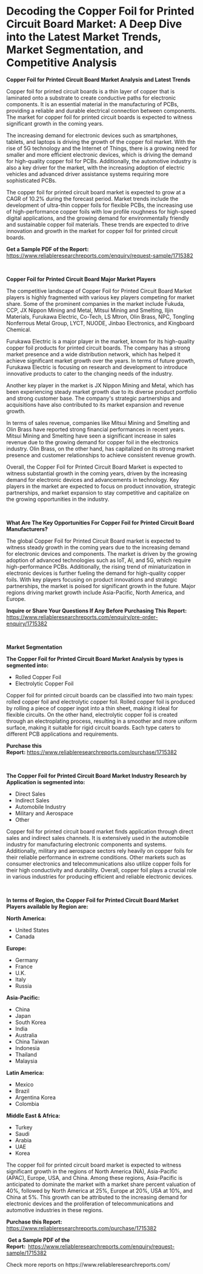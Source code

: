 <p><h1>Decoding the Copper Foil for Printed Circuit Board Market: A Deep Dive into the Latest Market Trends, Market Segmentation, and Competitive Analysis</h1></p><p><strong>Copper Foil for Printed Circuit Board Market Analysis and Latest Trends</strong></p>
<p><p>Copper foil for printed circuit boards is a thin layer of copper that is laminated onto a substrate to create conductive paths for electronic components. It is an essential material in the manufacturing of PCBs, providing a reliable and durable electrical connection between components. The market for copper foil for printed circuit boards is expected to witness significant growth in the coming years.</p><p>The increasing demand for electronic devices such as smartphones, tablets, and laptops is driving the growth of the copper foil market. With the rise of 5G technology and the Internet of Things, there is a growing need for smaller and more efficient electronic devices, which is driving the demand for high-quality copper foil for PCBs. Additionally, the automotive industry is also a key driver for the market, with the increasing adoption of electric vehicles and advanced driver assistance systems requiring more sophisticated PCBs.</p><p>The copper foil for printed circuit board market is expected to grow at a CAGR of 10.2% during the forecast period. Market trends include the development of ultra-thin copper foils for flexible PCBs, the increasing use of high-performance copper foils with low profile roughness for high-speed digital applications, and the growing demand for environmentally friendly and sustainable copper foil materials. These trends are expected to drive innovation and growth in the market for copper foil for printed circuit boards.</p></p>
<p><strong>Get a Sample PDF of the Report:&nbsp;</strong> <a href="https://www.reliableresearchreports.com/enquiry/request-sample/1715382">https://www.reliableresearchreports.com/enquiry/request-sample/1715382</a></p>
<p>&nbsp;</p>
<p><strong>Copper Foil for Printed Circuit Board Major Market Players</strong></p>
<p><p>The competitive landscape of Copper Foil for Printed Circuit Board Market players is highly fragmented with various key players competing for market share. Some of the prominent companies in the market include Fukuda, CCP, JX Nippon Mining and Metal, Mitsui Mining and Smelting, Iljin Materials, Furukawa Electric, Co-Tech, LS Mtron, Olin Brass, NPC, Tongling Nonferrous Metal Group, LYCT, NUODE, Jinbao Electronics, and Kingboard Chemical.</p><p>Furukawa Electric is a major player in the market, known for its high-quality copper foil products for printed circuit boards. The company has a strong market presence and a wide distribution network, which has helped it achieve significant market growth over the years. In terms of future growth, Furukawa Electric is focusing on research and development to introduce innovative products to cater to the changing needs of the industry.</p><p>Another key player in the market is JX Nippon Mining and Metal, which has been experiencing steady market growth due to its diverse product portfolio and strong customer base. The company's strategic partnerships and acquisitions have also contributed to its market expansion and revenue growth.</p><p>In terms of sales revenue, companies like Mitsui Mining and Smelting and Olin Brass have reported strong financial performances in recent years. Mitsui Mining and Smelting have seen a significant increase in sales revenue due to the growing demand for copper foil in the electronics industry. Olin Brass, on the other hand, has capitalized on its strong market presence and customer relationships to achieve consistent revenue growth.</p><p>Overall, the Copper Foil for Printed Circuit Board Market is expected to witness substantial growth in the coming years, driven by the increasing demand for electronic devices and advancements in technology. Key players in the market are expected to focus on product innovation, strategic partnerships, and market expansion to stay competitive and capitalize on the growing opportunities in the industry.</p></p>
<p>&nbsp;</p>
<p><strong>What Are The Key Opportunities For Copper Foil for Printed Circuit Board Manufacturers?</strong></p>
<p><p>The global Copper Foil for Printed Circuit Board market is expected to witness steady growth in the coming years due to the increasing demand for electronic devices and components. The market is driven by the growing adoption of advanced technologies such as IoT, AI, and 5G, which require high-performance PCBs. Additionally, the rising trend of miniaturization in electronic devices is further fueling the demand for high-quality copper foils. With key players focusing on product innovations and strategic partnerships, the market is poised for significant growth in the future. Major regions driving market growth include Asia-Pacific, North America, and Europe.</p></p>
<p><strong>Inquire or Share Your Questions If Any Before Purchasing This Report:</strong> <a href="https://www.reliableresearchreports.com/enquiry/pre-order-enquiry/1715382">https://www.reliableresearchreports.com/enquiry/pre-order-enquiry/1715382</a></p>
<p>&nbsp;</p>
<p><strong>Market Segmentation</strong></p>
<p><strong>The Copper Foil for Printed Circuit Board Market Analysis by types is segmented into:</strong></p>
<p><ul><li>Rolled Copper Foil</li><li>Electrolytic Copper Foil</li></ul></p>
<p><p>Copper foil for printed circuit boards can be classified into two main types: rolled copper foil and electrolytic copper foil. Rolled copper foil is produced by rolling a piece of copper ingot into a thin sheet, making it ideal for flexible circuits. On the other hand, electrolytic copper foil is created through an electroplating process, resulting in a smoother and more uniform surface, making it suitable for rigid circuit boards. Each type caters to different PCB applications and requirements.</p></p>
<p><strong>Purchase this Report:&nbsp;</strong><a href="https://www.reliableresearchreports.com/purchase/1715382">https://www.reliableresearchreports.com/purchase/1715382</a></p>
<p>&nbsp;</p>
<p><strong>The Copper Foil for Printed Circuit Board Market Industry Research by Application is segmented into:</strong></p>
<p><ul><li>Direct Sales</li><li>Indirect Sales</li><li>Automobile Industry</li><li>Military and Aerospace</li><li>Other</li></ul></p>
<p><p>Copper foil for printed circuit board market finds application through direct sales and indirect sales channels. It is extensively used in the automobile industry for manufacturing electronic components and systems. Additionally, military and aerospace sectors rely heavily on copper foils for their reliable performance in extreme conditions. Other markets such as consumer electronics and telecommunications also utilize copper foils for their high conductivity and durability. Overall, copper foil plays a crucial role in various industries for producing efficient and reliable electronic devices.</p></p>
<p>&nbsp;</p>
<p><strong>In terms of Region, the Copper Foil for Printed Circuit Board Market Players available by Region are:</strong></p>
<p>
    <p> <strong> North America: </strong>
        <ul>
            <li>United States</li>
            <li>Canada</li>
        </ul>
        </p> 
    <p> <strong> Europe: </strong>
        <ul>
            <li>Germany</li>
            <li>France</li>
            <li>U.K.</li>
            <li>Italy</li>
            <li>Russia</li>
        </ul>
        </p> 
    <p> <strong> Asia-Pacific: </strong>
        <ul>
            <li>China</li>
            <li>Japan</li>
            <li>South Korea</li>
            <li>India</li>
            <li>Australia</li>
            <li>China Taiwan</li>
            <li>Indonesia</li>
            <li>Thailand</li>
            <li>Malaysia</li>
        </ul>
        </p> 
    <p> <strong> Latin America: </strong>
        <ul>
            <li>Mexico</li>
            <li>Brazil</li>
            <li>Argentina Korea</li>
            <li>Colombia</li>
        </ul>
        </p> 
    <p> <strong> Middle East & Africa: </strong>
        <ul>
            <li>Turkey</li>
            <li>Saudi</li>
            <li>Arabia</li>
            <li>UAE</li>
            <li>Korea</li>
        </ul>
    </p>
    </p>
<p><p>The copper foil for printed circuit board market is expected to witness significant growth in the regions of North America (NA), Asia-Pacific (APAC), Europe, USA, and China. Among these regions, Asia-Pacific is anticipated to dominate the market with a market share percent valuation of 40%, followed by North America at 25%, Europe at 20%, USA at 10%, and China at 5%. This growth can be attributed to the increasing demand for electronic devices and the proliferation of telecommunications and automotive industries in these regions.</p></p>
<p><strong>Purchase this Report: </strong><a href="https://www.reliableresearchreports.com/purchase/1715382">https://www.reliableresearchreports.com/purchase/1715382</a></p>
<p>&nbsp;<strong>Get a Sample PDF of the Report:&nbsp;&nbsp;</strong><a href="https://www.reliableresearchreports.com/enquiry/request-sample/1715382">https://www.reliableresearchreports.com/enquiry/request-sample/1715382</a></p>
<p><strong></strong></p>
<p>Check more reports on https://www.reliableresearchreports.com/</p>